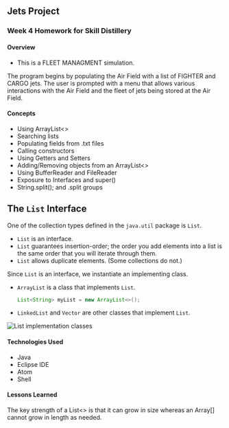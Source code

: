 ## Jets Project

### Week 4 Homework for Skill Distillery

#### Overview

* This is a FLEET MANAGMENT simulation.

The program begins by populating the Air Field with a list of FIGHTER and CARGO jets. The user is prompted
with a menu that allows various interactions with the Air Field and the fleet of jets being stored at the Air Field.

#### Concepts

* Using ArrayList<>
* Searching lists
* Populating fields from .txt files
* Calling constructors
* Using Getters and Setters
* Adding/Removing objects from an ArrayList<>
* Using BufferReader and FileReader
* Exposure to Interfaces and super()
* String.split(); and .split groups

## The `List` Interface

One of the collection types defined in the `java.util` package is `List`.

* `List` is an interface.
* `List` guarantees insertion-order; the order you add elements into a list is the same order that you will iterate through them.
* `List` allows duplicate elements. (Some collections do not.)

Since `List` is an interface, we instantiate an implementing class.

* `ArrayList` is a class that implements `List`.

  ```java
  List<String> myList = new ArrayList<>();
  ```

* `LinkedList` and `Vector` are other classes that implement `List`.

![List implementation classes](images/list.png)



#### Technologies Used

* Java
* Eclipse IDE
* Atom
* Shell

#### Lessons Learned

The key strength of a List<> is that it can grow in size whereas an Array[] cannot grow in length as needed.
